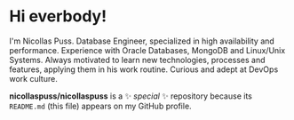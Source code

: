 # Hi everbody!

   I'm Nicollas Puss. Database Engineer, specialized in high availability and performance. Experience with Oracle Databases, MongoDB and Linux/Unix Systems. 
   Always motivated to learn new technologies, processes and features, applying them in his work routine. Curious and adept at DevOps work culture.

**nicollaspuss/nicollaspuss** is a ✨ _special_ ✨ repository because its `README.md` (this file) appears on my GitHub profile.   
<!--
**nicollaspuss/nicollaspuss** is a ✨ _special_ ✨ repository because its `README.md` (this file) appears on your GitHub profile.

Here are some ideas to get you started:

- 🔭 I’m currently working on ...
- 🌱 I’m currently learning ...
- 👯 I’m looking to collaborate on ...
- 🤔 I’m looking for help with ...
- 💬 Ask me about ...
- 📫 How to reach me: ...
- 😄 Pronouns: Nicollas
- ⚡ Fun fact: ...
-->
